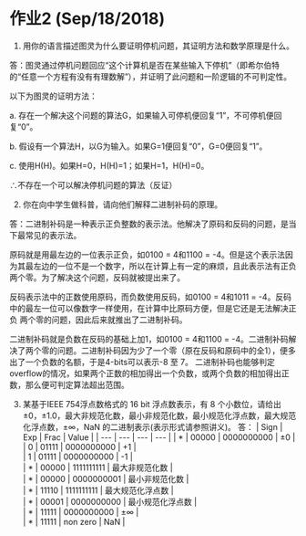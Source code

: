 # 作业2 (Sep/18/2018)
1. 用你的语言描述图灵为什么要证明停机问题，其证明方法和数学原理是什么。

答：图灵通过停机问题回应“这个计算机是否在某些输入下停机”（即希尔伯特的“任意一个方程有没有有理数解”），并证明了此问题和一阶逻辑的不可判定性。
   
   以下为图灵的证明方法：
   
   a. 存在一个解决这个问题的算法G，如果输入可停机便回复“1”，不可停机便回复“0”。
   
   b. 假设有一个算法H，以G为输入。如果G=1便回复“0”，G=0便回复“1”。
   
   c. 使用H(H)。如果H=0，H(H)=1；如果H=1，H(H)=0。
   
   ∴不存在一个可以解决停机问题的算法（反证）


2. 你在向中学生做科普，请向他们解释二进制补码的原理。

答：二进制补码是一种表示正负整数的表示法。他解决了原码和反码的问题，是当下最常见的表示法。

   原码就是用最左边的一位表示正负，如0100 = 4和1100 = -4。但是这个表示法因为其最左边的一位不是一个数字，所以在计算上有一定的麻烦，且此表示法有正负两个零。为了解决这个问题，反码就被提出来了。

   反码表示法中的正数使用原码，而负数使用反码，如0100 = 4和1011 = -4。反码中的最左一位可以像数字一样使用，在计算中比原码方便，但是它还是无法解决正负 两个零的问题，因此后来就推出了二进制补码。

   二进制补码就是负数在反码的基础上加1，如0100 = 4和1100 = -4。二进制补码解决了两个零的问题。二进制补码因为少了一个零（原在反码和原码中的全1），便多出了一个负数的名额，于是4-bits可以表示-8 至 7。 二进制补码也能够判定overflow的情况，如果两个正数的相加得出一个负数，或两个负数的相加得出正数，那么便可判定算法超出范围。

3. 某基于IEEE 754浮点数格式的 16 bit 浮点数表示，有 8 个小数位，请给出 ±0，±1.0，最大非规范化数，最小非规范化数，最小规范化浮点数，最大规范化浮点数，±∞，NaN 的二进制表示(表示形式请参照讲义)。
答：
   | Sign | Exp | Frac | Value |
   | --- | --- | --- | --- |
   | * | 00000 | 0000000000 | ±0 |   
   | 0 | 01111 | 0000000000 | +1 |   
   | 1 | 01111 | 0000000000 | -1 |   
   | * | 00000 | 1111111111 | 最大非规范化数 |   
   | * | 00000 | 0000000001 | 最小非规范化数 |   
   | * | 11110 | 1111111111 | 最大规范化浮点数 |   
   | * | 00001 | 0000000000 | 最小规范化浮点数 |   
   | * | 11111 | 0000000000 | ±∞ |   
   | * | 11111 | non zero | NaN |
